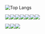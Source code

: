 ![Top Langs](https://github-readme-stats.vercel.app/api/top-langs/?username=rhakdkrehd&layout=compact&theme=graywhite)

<img src="https://img.shields.io/badge/HTML-E34F26?style=flat-square&amp;logo=HTML5&amp;logoColor=white&amp;" /><img src="https://img.shields.io/badge/CSS-1572B6?style=flat-square&amp;logo=CSS3&amp;logoColor=white&amp;" /><img src="https://img.shields.io/badge/JavaScript-F7DF1E?style=flat-square&amp;logo=JavaScript&amp;logoColor=white&amp;" /><img src="https://img.shields.io/badge/JQuery-0769AD?style=flat-square&amp;logo=JQuery&amp;logoColor=white&amp;" /><img src="https://img.shields.io/badge/TypeScript-3178C6?style=flat-square&amp;logo=TypeScript&amp;logoColor=white&amp;" /><img src="https://img.shields.io/badge/React.js-61DAFB?style=flat-square&amp;logo=React&amp;logoColor=white&amp;" /><img src="https://img.shields.io/badge/Next.js-000000?style=flat-square&amp;logo=Next.js&amp;logoColor=white&amp;" />

<img src="https://img.shields.io/badge/PhotoShop-31A8FF?style=flat-square&amp;logo=Adobe Photoshop&amp;logoColor=white&amp;" /><img src="https://img.shields.io/badge/Illustrator-FF9A00?style=flat-square&amp;logo=Adobe Illustrator&amp;logoColor=white&amp;" /><img src="https://img.shields.io/badge/XD-FF61F6?style=flat-square&amp;logo=Adobe XD&amp;logoColor=white&amp;" />
